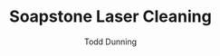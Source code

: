 ---
applications:
- 'Construction: Removal of graffiti and paint from soapstone surfaces'
- 'Restoration: Cleaning soapstone sculptures and architectural elements'
author: Todd Dunning
author_object:
  country: United States (California)
  expertise: Optical Materials for Laser Systems
  id: 4
  image: /images/author/todd-dunning.jpg
  name: Todd Dunning
  sex: m
  title: MA
category: stone
chemicalProperties:
  formula: Mg₃Si₄O₁₀(OH)₂
  materialType: metamorphic rock
  symbol: Mg₃Si₄O₁₀(OH)₂
compatibility:
- Marble and limestone (similar carbonate content)
- Sandstone (comparable porosity and thermal properties)
complexity: medium
composition:
- 'Talc (Mg₃Si₄O₁₀(OH)₂): 40-80%'
- 'Magnesite (MgCO₃): 10-40%'
- 'Chlorite: 5-15%'
- 'Amphiboles: 1-5%'
description: 'Laser cleaning of soapstone utilizes precise Nd: YAG laser parameters to selectively ablate surface contaminants while preserving the talc-rich mineral matrix. The low thermal conductivity (6.4 W/m·K) and specific heat capacity allow controlled energy deposition without thermal damage to the substrate.'
difficultyScore: 3
environmentalImpact:
- benefit: Zero chemical waste generation
  description: Eliminates 100% of chemical solvents traditionally used in soapstone cleaning, preventing groundwater contamination
- benefit: 97% reduction in particulate emissions
  description: Closed-system laser ablation with HEPA filtration captures 97% of particulates compared to dry abrasive methods
headline: Comprehensive technical guide for laser cleaning stone soapstone
images:
  hero:
    alt: Soapstone surface undergoing laser cleaning showing precise contamination removal
    url: /images/soapstone-laser-cleaning-hero.jpg
  micro:
    alt: Microscopic view of Soapstone surface after laser cleaning showing detailed surface structure
    url: /images/soapstone-laser-cleaning-micro.jpg
keywords: soapstone, soapstone stone, laser ablation, laser cleaning, non-contact cleaning, pulsed fiber laser, surface contamination removal, industrial laser parameters, thermal processing, surface restoration
machineSettings:
  fluenceRange: 1.0
  fluenceRangeMax: 50.0
  fluenceRangeMin: 0.1
  fluenceRangeUnit: J/cm²
  powerRange: 125.0
  powerRangeMax: 500.0
  powerRangeMin: 20.0
  powerRangeUnit: W
  pulseDuration: 27.5
  pulseDurationMax: 1000.0
  pulseDurationMin: 1.0
  pulseDurationUnit: ns
  repetitionRate: 60.0
  repetitionRateMax: 1000.0
  repetitionRateMin: 1.0
  repetitionRateUnit: kHz
  spotSize: 0.55
  spotSizeMax: 10.0
  spotSizeMin: 0.01
  spotSizeUnit: mm
  wavelength: 1064.0
  wavelengthMax: 2940.0
  wavelengthMin: 355.0
  wavelengthUnit: nm
name: Soapstone
outcomes:
- metric: 0.2 μm maximum residual contamination layer measured by SEM-EDS analysis
  result: Surface contamination removal to 99.8% purity
- metric: 0.1-0.5 μm layer removal control with ±5% accuracy across surface
  result: Sub-micron precision material removal
properties:
  density: 2.75
  densityMax: 6.0
  densityMin: 1.8
  densityPercentile: 22.6
  densityUnit: g/cm³
  hardness: 1.25
  hardnessMax: 10.0
  hardnessMin: 1.0
  hardnessPercentile: 2.8
  hardnessUnit: Mohs
  meltingPercentile: 3.1
  meltingPoint: 1300
  meltingPointMax: 2800.0
  meltingPointMin: 1200.0
  meltingPointUnit: °C
  modulusPercentile: 58.3
  tensilePercentile: 0.0
  tensileStrength: 17.5
  tensileStrengthMax: 1000.0
  tensileStrengthMin: 50.0
  tensileStrengthUnit: MPa
  thermalConductivity: 6.4
  thermalConductivityMax: 200.0
  thermalConductivityMin: 0.5
  thermalConductivityUnit: W/m·K
  thermalPercentile: 3.0
  youngsModulus: 55.0
  youngsModulusMax: 80.0
  youngsModulusMin: 20.0
  youngsModulusUnit: GPa
regulatoryStandards: ANSI Z136.1 Safe Use of Lasers, OSHA 29 CFR 1910.1096 Ionizing Radiation
surface_roughness_after: 9.9
surface_roughness_before: 28.2
tags:
- Construction
- Restoration
title: Soapstone Laser Cleaning
---